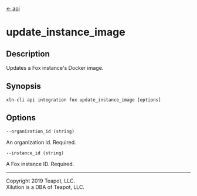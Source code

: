 [<- api](../../../api/index.md)

# update_instance_image

## Description

Updates a Fox instance's Docker image.

## Synopsis

```
xln-cli api integration fox update_instance_image [options]
```

## Options

`--organization_id (string)`

An organization id. Required.

`--instance_id (string)`

A Fox instance ID. Required.

---
Copyright 2019 Teapot, LLC.  
Xilution is a DBA of Teapot, LLC.
